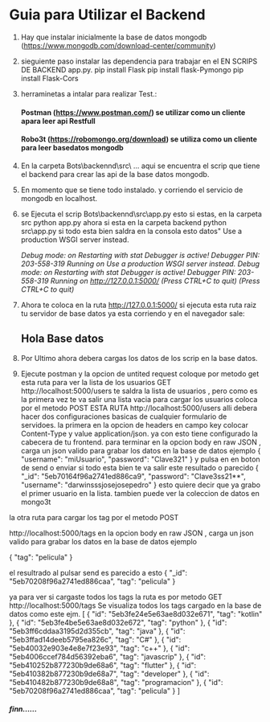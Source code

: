 # Guia para Utilizar el **Backend**

1. Hay que instalar inicialmente la base de datos mongodb (https://www.mongodb.com/download-center/community)

1. sieguiente paso instalar las dependencia para trabajar en el EN SCRIPS DE BACKEND app.py.
   pip install Flask
   pip install flask-Pymongo
   pip install Flask-Cors

1. herraminetas a intalar para realizar Test.:

   #### Postman (https://www.postman.com/) se utilizar como un cliente apara leer api Restfull

   #### Robo3t (https://robomongo.org/download) se utiliza como un cliente para leer basedatos mongodb

1. En la carpeta Bots\backennd\src\ ... aqui se encuentra el scrip que tiene el backend para crear las api de la base datos mongodb.
1. En momento que se tiene todo instalado. y corriendo el servicio de mongodb en localhost.
1. se Ejecuta el scrip Bots\backennd\src\app.py
   esto si estas, en la carpeta src
   python app.py
   ahora si esta en la carpeta backend
   python src\app.py
   si todo esta bien saldra en la consola esto datos"
   Use a production WSGI server instead.

   _Debug mode: on_
   _Restarting with stat_
   _Debugger is active!_
   _Debugger PIN: 203-558-319_
   _Running on Use a production WSGI server instead.
   Debug mode: on
   Restarting with stat
   Debugger is active!
   Debugger PIN: 203-558-319
   Running on http://127.0.0.1:5000/ (Press CTRL+C to quit) (Press CTRL+C to quit)_

1. Ahora te coloca en la ruta http://127.0.0.1:5000/ si ejecuta esta ruta raiz tu servidor de base datos ya esta corriendo y en el navegador sale:

   ## Hola Base datos

1. Por Ultimo ahora debera cargas los datos de los scrip en la base datos.
1. Ejecute postman y la opcion de untited request coloque por metodo get esta ruta para ver la lista de los usuarios GET
   http://localhost:5000/users
   te saldra la lista de usuarios ,
   pero como es la primera vez te va salir una lista vacia
   para cargar los usuarios coloca por el metodo POST ESTA RUTA
   http://localhost:5000/users
   alli debera hacer dos configuraciones basicas de cualquier formulario de servidoes.
   la primera en la opcion de headers en campo key colocar Content-Type y value application/json.
   ya con esto tiene configurado la cabecera de tu frontend.
   para terminar en la opcion body en raw JSON , carga un json
   valido para grabar los datos en la base de datos ejemplo
   {
   "username": "miUsuario",
   "password": "Clave321"
   }
   y pulsa en en boton de send o enviar si todo esta bien
   te va salir este resultado o parecido
   {
   "\_id": "5eb70164f96a2741ed886ca9",
   "password": "Clave3ss21\*\*",
   "username": "darwinsssjosejosepedro"
   }
   esto quiere decir que ya grabo el primer usuario en la lista.
   tambien puede ver la coleccion de datos en mongo3t

la otra ruta para cargar los tag
por el metodo POST

http://localhost:5000/tags
en la opcion body en raw JSON , carga un json
valido para grabar los datos en la base de datos ejemplo

{
"tag": "pelicula"
}

el resultrado al pulsar send
es parecido a esto
{
"\_id": "5eb70208f96a2741ed886caa",
"tag": "pelicula"
}

ya para ver si cargaste todos los tags
la ruta es por metodo GET
http://localhost:5000/tags
Se visualiza todos los tags cargado en la base de datos
como este ejm.
[
{
"id": "5eb3fe24e5e63ae8d032e671",
"tag": "kotlin"
},
{
"id": "5eb3fe4be5e63ae8d032e672",
"tag": "python"
},
{
"id": "5eb3ff6cddaa3195d2d355cb",
"tag": "java"
},
{
"id": "5eb3ffad14deeb5795ea826c",
"tag": "C#"
},
{
"id": "5eb40032e903e4e8e7f23e93",
"tag": "c++"
},
{
"id": "5eb4006ccef784d56392eba6",
"tag": "javascrip"
},
{
"id": "5eb410252b877230b9de68a6",
"tag": "flutter"
},
{
"id": "5eb410382b877230b9de68a7",
"tag": "developer"
},
{
"id": "5eb410482b877230b9de68a8",
"tag": "programacion"
},
{
"id": "5eb70208f96a2741ed886caa",
"tag": "pelicula"
}
]

##### finn......
